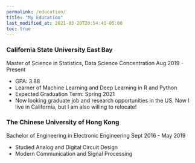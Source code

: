 ```yaml
---
permalink: /education/
title: "My Education"
last_modified_at: 2021-03-20T20:54:41-05:00
toc: true
---
```

### California State University East Bay
Master of Science in Statistics, Data Science Concentration
Aug 2019 - Present

- GPA: 3.88
- Learner of Machine Learning and Deep Learning in R and Python
- Expected Graduation Term: Spring 2021
- Now looking graduate job and research opportunities in the US. Now I live in California, but I am also willing to relocate!

### The Chinese University of Hong Kong
Bachelor of Engineering in Electronic Engineering
Sept 2016 - May 2019

- Studied Analog and Digital Circuit Design
- Modern Communication and Signal Processing
